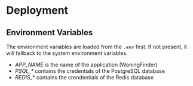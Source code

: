 # Deployment

## Environment Variables

The environment variables are loaded from the `.env` first. If not present, it will fallback to the system environment variables.

- _APP_NAME_ is the name of the application (WoningFinder)
- _PSQL\_\*_ contains the credentials of the PostgreSQL database
- _REDIS\_\*_ contains the crendentials of the Redis database
